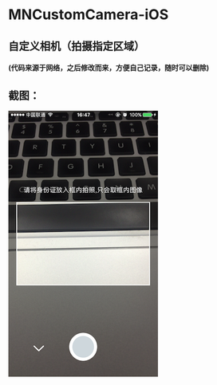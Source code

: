 # MNCustomCamera-iOS
## 自定义相机（拍摄指定区域）
#### (代码来源于网络，之后修改而来，方便自己记录，随时可以删除)

## 截图：
![](https://github.com/maning0303/MNCustomCamera-iOS/raw/master/screenshots/mn_camera_01.PNG)
